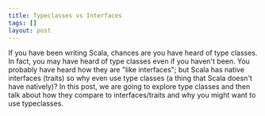 ```yaml
---
title: Typeclasses vs Interfaces
tags: []
layout: post
---
```


If you have been writing Scala, chances are you have heard of type classes. In
fact, you may have heard of type classes even if you haven't been. You probably
have heard how they are "like interfaces"; but Scala has native interfaces
(traits) so why even use type classes (a thing that Scala doesn't have
natively)? In this post, we are going to explore type classes and then talk
about how they compare to interfaces/traits and why you might want to use
typeclasses.


